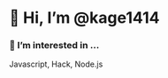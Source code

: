 # 👋 Hi, I’m @kage1414
### 👀 I’m interested in ...

Javascript, Hack, Node.js


<!---
kage1414/kage1414 is a ✨ special ✨ repository because its `README.md` (this file) appears on your GitHub profile.
You can click the Preview link to take a look at your changes.
--->
